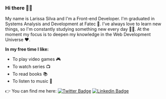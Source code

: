 ### Hi there 👋:smile:

My name is Larissa Silva and I'm a Front-end Developer. I'm graduated in Systems Analysis and Development at Fatec :raised_hands:. I've always love to learn new things, so I'm constantly studying something new every day :ok_woman:. At the moment my focus is to deepen my knowledge in the Web Development Universe :heart:.

**In my free time I like:**
- To play video games :video_game:
- To watch series 📺
- To read books 📚
- To listen to music 🎵

:point_right: You can find me here: 
[![Twitter Badge](https://img.shields.io/badge/-Twitter-1ca0f1?style=flat-square&labelColor=1ca0f1&logo=twitter&logoColor=white&link=https://twitter.com/lagcrs)](https://twitter.com/lagcrs)
[![Linkedin Badge](https://img.shields.io/badge/-LinkedIn-blue?style=flat-square&logo=Linkedin&logoColor=white&link=https://www.linkedin.com/in/lagcrs)](https://www.linkedin.com/in/lagcrs)
